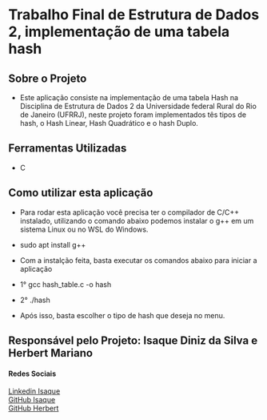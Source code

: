 # Trabalho Final de Estrutura de Dados 2, implementação de uma tabela hash 

## Sobre o Projeto 
- Este aplicação consiste na implementação de uma tabela Hash na Disciplina de Estrutura de Dados 2 da Universidade federal Rural do Rio de Janeiro (UFRRJ), neste projeto foram implementados tês tipos de hash, o Hash Linear, Hash Quadrático e o hash Duplo.

## Ferramentas Utilizadas 
- C 

## Como utilizar esta aplicação
- Para rodar esta aplicação você precisa ter o compilador de C/C++ instalado, utilizando o comando abaixo podemos instalar o g++ em um sistema Linux ou no WSL do Windows.
- sudo apt install g++

- Com a instalção feita, basta executar os comandos abaixo para iniciar a aplicação
- 1° gcc hash_table.c -o hash
- 2° ./hash

- Após isso, basta escolher o tipo de hash que deseja no menu.

## Responsável pelo Projeto: Isaque Diniz da Silva e Herbert Mariano
#### Redes Sociais
[Linkedin Isaque](https://www.linkedin.com/in/isaque-diniz-da-silva-a0773459/)
</br>
[GitHub Isaque](https://github.com/isaque14)
</br>
[GitHub Herbert](https://github.com/HerbertMariano)